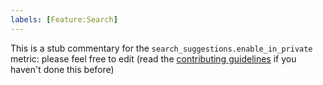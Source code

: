 ```yaml
---
labels: [Feature:Search]
---
```


This is a stub commentary for the `search_suggestions.enable_in_private` metric: please feel free to edit (read the
[contributing guidelines](https://github.com/mozilla/glean-annotations/blob/main/CONTRIBUTING.md)
if you haven't done this before)
